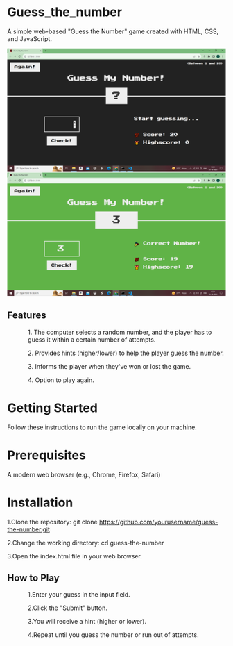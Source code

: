 # Guess_the_number

A simple web-based "Guess the Number" game created with HTML, CSS, and JavaScript.

<img src="Game1.png" alt="" />
<img src="Game2.png" alt="" />

<h2>Features</h2>
<ul>
  <ol>1. The computer selects a random number, and the player has to guess it within a certain number of attempts.</ol>
  <ol>2. Provides hints (higher/lower) to help the player guess the number.</ol>
  <ol>3. Informs the player when they've won or lost the game.</ol>
  <ol>4. Option to play again.</ol>
</ul>

# Getting Started

Follow these instructions to run the game locally on your machine.

# Prerequisites

A modern web browser (e.g., Chrome, Firefox, Safari)

# Installation

1.Clone the repository:
git clone https://github.com/yourusername/guess-the-number.git

2.Change the working directory:
cd guess-the-number

3.Open the index.html file in your web browser.

<h2>How to Play</h2>
<ul>
  <ol>1.Enter your guess in the input field.</ol>
  <ol>2.Click the "Submit" button.</ol>
  <ol>3.You will receive a hint (higher or lower).</ol>
  <ol>4.Repeat until you guess the number or run out of attempts.</ol>
</ul>
